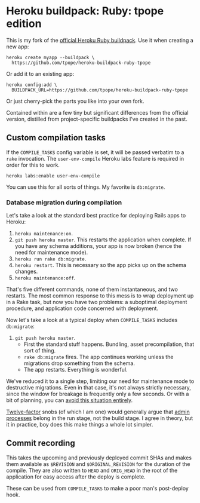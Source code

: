 # Heroku buildpack: Ruby: tpope edition

This is my fork of the [official Heroku Ruby
buildpack](https://github.com/heroku/heroku-buildpack-ruby).  Use it when
creating a new app:

    heroku create myapp --buildpack \
      https://github.com/tpope/heroku-buildpack-ruby-tpope

Or add it to an existing app:

    heroku config:add \
      BUILDPACK_URL=https://github.com/tpope/heroku-buildpack-ruby-tpope

Or just cherry-pick the parts you like into your own fork.

Contained within are a few tiny but significant differences from the official
version, distilled from project-specific buildpacks I've created in the past.

## Custom compilation tasks

If the `COMPILE_TASKS` config variable is set, it will be passed verbatim to a
`rake` invocation.  The `user-env-compile` Heroku labs feature is required in
order for this to work.

    heroku labs:enable user-env-compile

You can use this for all sorts of things.  My favorite is `db:migrate`.

### Database migration during compilation

Let's take a look at the standard best practice for deploying Rails apps to
Heroku:

1.  `heroku maintenance:on`.
2.  `git push heroku master`.  This restarts the application when complete.  If
    you have any schema additions, your app is now broken (hence the need for
    maintenance mode).
3.  `heroku run rake db:migrate`.
4.  `heroku restart`.  This is necessary so the app picks up on the schema
    changes.
5.  `heroku maintenance:off`.

That's five different commands, none of them instantaneous, and two restarts.
The most common response to this mess is to wrap deployment up in a Rake task,
but now you have two problems: a suboptimal deployment procedure, and
application code concerned with deployment.

Now let's take a look at a typical deploy when `COMPILE_TASKS` includes
`db:migrate`:

1.  `git push heroku master`.
    * First the standard stuff happens.  Bundling, asset precompilation, that
      sort of thing.
    * `rake db:migrate` fires.  The app continues working unless the
      migrations drop something from the schema.
    * The app restarts.  Everything is wonderful.

We've reduced it to a single step, limiting our need for maintenance mode to
destructive migrations.  Even in that case, it's not always strictly
necessary, since the window for breakage is frequently only a few seconds.  Or
with a bit of planning, you can [avoid this situation entirely][no downtime].

[Twelve-factor][] snobs (of which I am one) would generally argue that
[admin processes][] belong in the run stage, not the build stage.  I agree in
theory, but it in practice, boy does this make things a whole lot simpler.

[no downtime]: http://pedro.herokuapp.com/past/2011/7/13/rails_migrations_with_no_downtime/
[Twelve-factor]: http://www.12factor.net/
[Admin processes]: http://www.12factor.net/admin-processes

## Commit recording

This takes the upcoming and previously deployed commit SHAs and makes them
available as `$REVISION` and `$ORIGINAL_REVISION` for the duration of the
compile.  They are also written to `HEAD` and `ORIG_HEAD` in the root of the
application for easy access after the deploy is complete.

These can be used from `COMPILE_TASKS` to make a poor man's post-deploy hook.
